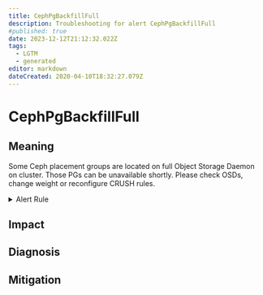 ```yaml
---
title: CephPgBackfillFull
description: Troubleshooting for alert CephPgBackfillFull
#published: true
date: 2023-12-12T21:12:32.022Z
tags: 
  - LGTM
  - generated
editor: markdown
dateCreated: 2020-04-10T18:32:27.079Z
---
```


# CephPgBackfillFull

## Meaning
[//]: # "Short paragraph that explains what the alert means"
Some Ceph placement groups are located on full Object Storage Daemon on cluster. Those PGs can be unavailable shortly. Please check OSDs, change weight or reconfigure CRUSH rules.

<details>
  <summary>Alert Rule</summary>

{{% rule "ceph/ceph-internal.yml" "CephPgBackfillFull" %}}

{{% comment %}}

```yaml
alert: CephPgBackfillFull
expr: ceph_pg_backfill_toofull > 0
for: 2m
labels:
    severity: warning
annotations:
    summary: Ceph PG backfill full (instance {{ $labels.instance }})
    description: |-
        Some Ceph placement groups are located on full Object Storage Daemon on cluster. Those PGs can be unavailable shortly. Please check OSDs, change weight or reconfigure CRUSH rules.
          VALUE = {{ $value }}
          LABELS = {{ $labels }}
    runbook: https://github.com/srerun/prometheus-alerts/blob/main/content/runbooks/ceph-internal/CephPgBackfillFull.md

```

{{% /comment %}}

</details>


## Impact
[//]: # "What could / will happen if the alert is not addressed"



## Diagnosis
[//]: # "Steps to take to identify the cause of the problem"



## Mitigation
[//]: # "The steps necessary to resolve the alert"
